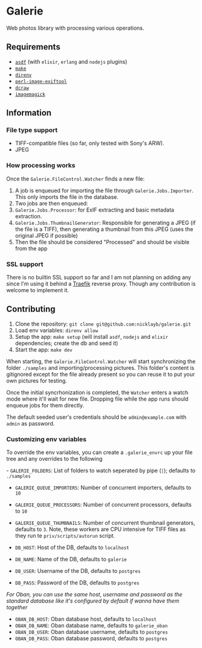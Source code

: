 # Galerie

Web photos library with processing various operations.

## Requirements

- [`asdf`](https://asdf-vm.com/) (with `elixir`, `erlang` and `nodejs` plugins)
- [`make`](https://www.gnu.org/software/make/manual/make.html)
- [`direnv`](https://direnv.net/)
- [`perl-image-exiftool`](https://archlinux.org/packages/extra/any/perl-image-exiftool/)
- [`dcraw`](https://github.com/ncruces/dcraw)
- [`imagemagick`](https://imagemagick.org/index.php)


## Information

### File type support

- TIFF-compatible files (so far, only tested with Sony's ARW).
- JPEG

### How processing works

Once the `Galerie.FileControl.Watcher` finds a new file:

1. A job is enqueued for importing the file through `Galerie.Jobs.Importer`. This only imports the file in the database.
2. Two jobs are then enqueued:
  1. `Galerie.Jobs.Processor`: for ExIF extracting and basic metadata extraction.
  2. `Galerie.Jobs.ThumbnailGenerator`: Responsible for generating a JPEG (if the file is a TIFF), then generating a thumbnail from this JPEG (uses the original JPEG if possible)
3. Then the file should be considered "Processed" and should be visible from the app

### SSL support

There is no builtin SSL support so far and I am not planning on adding any since I'm using it behind a [Traefik](https://traefik.io/traefik/) reverse proxy. Though any contribution is welcome to implement it.

## Contributing

1. Clone the repository: `git clone git@github.com:nicklayb/galerie.git`
2. Load env variables: `direnv allow`
3. Setup the app: `make setup` (will install `asdf`, `nodejs` and `elixir` dependencies; create the db and seed it)
4. Start the app: `make dev`

When starting, the `Galerie.FileControl.Watcher` will start synchronizing the folder `./samples` and importing/processing pictures. This folder's content is gitignored except for the file already present so you can reuse it to put your own pictures for testing.

Once the initial syncrhonization is completed, the `Watcher` enters a watch mode where it'll wait for new file. Dropping file while the app runs should enqueue jobs for them directly.

The default seeded user's credentials should be `admin@example.com` with `admin` as password.

### Customizing env variables

To override the env variables, you can create a `.galerie_envrc` up your file tree and any overrides to the following

- `GALERIE_FOLDERS`: List of folders to watch seperated by pipe (`|`); defaults to `./samples`
- `GALERIE_QUEUE_IMPORTERS`: Number of concurrent importers, defaults to `10`
- `GALERIE_QUEUE_PROCESSORS`: Number of concurrent processors, defaults to `10`
- `GALERIE_QUEUE_THUMBNAILS`: Number of concurrent thumbnail generators, defaults to `3`. Note, these workers are CPU intensive for TIFF files as they run te `priv/scripts/autorun` script.

- `DB_HOST`: Host of the DB, defaults to `localhost`
- `DB_NAME`: Name of the DB, defaults to `galerie`
- `DB_USER`: Username of the DB, defaults to `postgres` 
- `DB_PASS`: Password of the DB, defaults to `postgres`

_For Oban, you can use the same host, username and password as the standard database like it's configured by default if wanna have them together_

- `OBAN_DB_HOST`: Oban database host, defaults to `localhost`
- `OBAN_DB_NAME`: Oban database name, defaults to `galerie_oban`
- `OBAN_DB_USER`: Oban database username, defaults to `postgres`
- `OBAN_DB_PASS`: Oban database password, defaults to `postgres`
